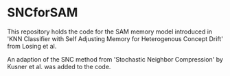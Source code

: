 # SNCforSAM

This repository holds the code for the SAM memory model introduced in 
'KNN Classifier with Self Adjusting Memory for Heterogenous Concept Drift' from Losing et al.

An adaption of the SNC method from 'Stochastic Neighbor Compression' by Kusner et al. was added to the code.
